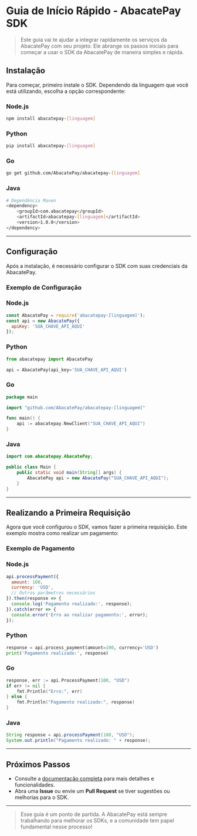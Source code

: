 
# Guia de Início Rápido - AbacatePay SDK

> Este guia vai te ajudar a integrar rapidamente os serviços da AbacatePay com seu projeto. Ele abrange os passos iniciais para começar a usar o SDK da AbacatePay de maneira simples e rápida.

## Instalação

Para começar, primeiro instale o SDK. Dependendo da linguagem que você está utilizando, escolha a opção correspondente:

### Node.js
```bash
npm install abacatepay-[linguagem]
```

### Python
```bash
pip install abacatepay-[linguagem]
```

### Go
```bash
go get github.com/AbacatePay/abacatepay-[linguagem]
```

### Java
```bash
# Dependência Maven
<dependency>
    <groupId>com.abacatepay</groupId>
    <artifactId>abacatepay-[linguagem]</artifactId>
    <version>1.0.0</version>
</dependency>
```

---

## Configuração

Após a instalação, é necessário configurar o SDK com suas credenciais da AbacatePay.

### Exemplo de Configuração

### Node.js
```javascript
const AbacatePay = require('abacatepay-[linguagem]');
const api = new AbacatePay({
  apiKey: 'SUA_CHAVE_API_AQUI'
});
```

### Python
```python
from abacatepay import AbacatePay

api = AbacatePay(api_key='SUA_CHAVE_API_AQUI')
```

### Go
```go
package main

import "github.com/AbacatePay/abacatepay-[linguagem]"

func main() {
    api := abacatepay.NewClient("SUA_CHAVE_API_AQUI")
}
```

### Java
```java
import com.abacatepay.AbacatePay;

public class Main {
    public static void main(String[] args) {
        AbacatePay api = new AbacatePay("SUA_CHAVE_API_AQUI");
    }
}
```

---

## Realizando a Primeira Requisição

Agora que você configurou o SDK, vamos fazer a primeira requisição. Este exemplo mostra como realizar um pagamento:

### Exemplo de Pagamento

### Node.js
```javascript
api.processPayment({
  amount: 100,
  currency: 'USD',
  // Outros parâmetros necessários
}).then(response => {
  console.log('Pagamento realizado:', response);
}).catch(error => {
  console.error('Erro ao realizar pagamento:', error);
});
```

### Python
```python
response = api.process_payment(amount=100, currency='USD')
print('Pagamento realizado:', response)
```

### Go
```go
response, err := api.ProcessPayment(100, "USD")
if err != nil {
    fmt.Println("Erro:", err)
} else {
    fmt.Println("Pagamento realizado:", response)
}
```

### Java
```java
String response = api.processPayment(100, "USD");
System.out.println("Pagamento realizado: " + response);
```

---

## Próximos Passos

- Consulte a [documentação completa](https://github.com/AbacatePay/abacatepay-[linguagem]/docs) para mais detalhes e funcionalidades.
- Abra uma **Issue** ou envie um **Pull Request** se tiver sugestões ou melhorias para o SDK.

---

> Esse guia é um ponto de partida. A AbacatePay está sempre trabalhando para melhorar os SDKs, e a comunidade tem papel fundamental nesse processo!